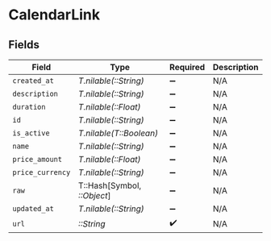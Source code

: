 # CalendarLink


## Fields

| Field                       | Type                        | Required                    | Description                 |
| --------------------------- | --------------------------- | --------------------------- | --------------------------- |
| `created_at`                | *T.nilable(::String)*       | :heavy_minus_sign:          | N/A                         |
| `description`               | *T.nilable(::String)*       | :heavy_minus_sign:          | N/A                         |
| `duration`                  | *T.nilable(::Float)*        | :heavy_minus_sign:          | N/A                         |
| `id`                        | *T.nilable(::String)*       | :heavy_minus_sign:          | N/A                         |
| `is_active`                 | *T.nilable(T::Boolean)*     | :heavy_minus_sign:          | N/A                         |
| `name`                      | *T.nilable(::String)*       | :heavy_minus_sign:          | N/A                         |
| `price_amount`              | *T.nilable(::Float)*        | :heavy_minus_sign:          | N/A                         |
| `price_currency`            | *T.nilable(::String)*       | :heavy_minus_sign:          | N/A                         |
| `raw`                       | T::Hash[Symbol, *::Object*] | :heavy_minus_sign:          | N/A                         |
| `updated_at`                | *T.nilable(::String)*       | :heavy_minus_sign:          | N/A                         |
| `url`                       | *::String*                  | :heavy_check_mark:          | N/A                         |